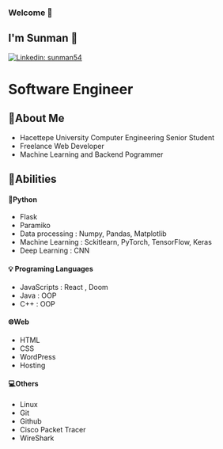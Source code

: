 ### Welcome :wave:
 
## I'm Sunman  :sunrise:

[![Linkedin: sunman54](https://img.shields.io/badge/-tintinweb-blue?style=flat-square&logo=Linkedin&logoColor=white&link=https://www.linkedin.com/in/sunman54)](https://www.linkedin.com/in/sunman54) 
# Software Engineer 

## :page_facing_up:About Me 

- Hacettepe University Computer Engineering Senior Student
- Freelance Web Developer
- Machine Learning and Backend Pogrammer


## :muscle:Abilities 

#### :snake:Python 
- Flask
- Paramiko
- Data processing : Numpy, Pandas, Matplotlib
- Machine Learning : Sckitlearn, PyTorch, TensorFlow, Keras
- Deep Learning : CNN
  
#### :bulb: Programing Languages
- JavaScripts : React ,  Doom
- Java : OOP
- C++ : OOP

#### :globe_with_meridians:Web
- HTML
- CSS
- WordPress
- Hosting

#### :computer:Others 
- Linux
- Git
- Github
- Cisco Packet Tracer 
- WireShark

